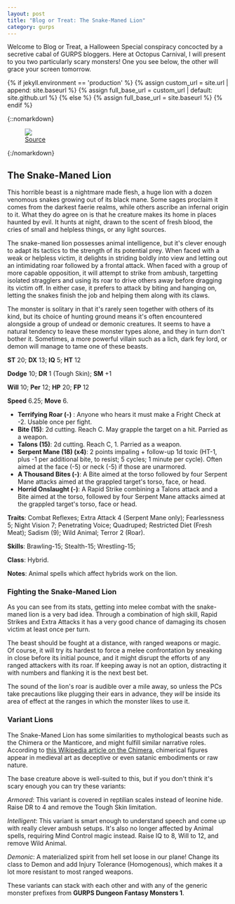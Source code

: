 ```yaml
---
layout: post
title: "Blog or Treat: The Snake-Maned Lion"
category: gurps
---
```


Welcome to Blog or Treat, a Halloween Special conspiracy concocted by a
secretive cabal of GURPS bloggers. Here at Octopus Carnival, I will present to
you two particularly scary monsters! One you see below, the other will grace
your screen tomorrow.

  {% if jekyll.environment == 'production' %}
  {% assign custom_url = site.url | append: site.baseurl %}
  {% assign full_base_url = custom_url | default: site.github.url %}
  {% else %}
  {% assign full_base_url = site.baseurl %}
  {% endif %}

{::nomarkdown}
<figure>
  <img src="{{ "/assets/snakes_in_my_mane.jpg" | prepend: full_base_url }}"/>
  <figcaption><a href="http://n4u2k.deviantart.com/art/Snakes-In-My-Mane-colour-480290284">Source</a></figcaption>
</figure>
{:/nomarkdown}

## The Snake-Maned Lion

This horrible beast is a nightmare made flesh, a huge lion with a dozen venomous
snakes growing out of its black mane. Some sages proclaim it comes from the
darkest faerie realms, while others ascribe an infernal origin to it. What they
do agree on is that he creature makes its home in places haunted by evil. It
hunts at night, drawn to the scent of fresh blood, the cries of small and
helpless things, or any light sources.

The snake-maned lion possesses animal intelligence, but it's clever enough to
adapt its tactics to the strength of its potential prey. When faced with a weak
or helpless victim, it delights in striding boldly into view and letting out an
intimidating roar followed by a frontal attack. When faced with a group of more
capable opposition, it will attempt to strike from ambush, targetting isolated
stragglers and using its roar to drive others away before dragging its victim
off. In either case, it prefers to attack by biting and hanging on, letting the
snakes finish the job and helping them along with its claws.

The monster is solitary in that it's rarely seen together with others of its
kind, but its choice of hunting ground means it's often encountered alongside a
group of undead or demonic creatures. It seems to have a natural tendency to
leave these monster types alone, and they in turn don't bother it. Sometimes, a
more powerful villain such as a lich, dark fey lord, or demon will manage to
tame one of these beasts.

**ST** 20; **DX** 13; **IQ** 5; **HT** 12

**Dodge** 10; **DR** 1 (Tough Skin); **SM** +1

**Will** 10; **Per** 12; **HP** 20; **FP** 12

**Speed** 6.25; **Move** 6.

- **Terrifying Roar (-)** : Anyone who hears it must make a Fright Check at
  -2. Usable once per fight.
- **Bite (15)**: 2d cutting. Reach C. May grapple the target on a hit. Parried
  as a weapon.
- **Talons (15)**: 2d cutting. Reach C, 1. Parried as a weapon.
- **Serpent Mane (18) (x4)**: 2 points impaling + follow-up 1d toxic (HT-1, plus
  -1 per additional bite, to resist; 5 cycles; 1 minute per cycle). Often aimed
  at the face (-5) or neck (-5) if those are unarmored.
- **A Thousand Bites (-)**: A Bite aimed at the torso followed by four Serpent
  Mane attacks aimed at the grappled target's torso, face, or head.
- **Horrid Onslaught (-)**: A Rapid Strike combining a Talons attack and a Bite
  aimed at the torso, followed by four Serpent Mane attacks aimed at the
  grappled target's torso, face or head.

**Traits**: Combat Reflexes; Extra Attack 4 (Serpent Mane only);
Fearlessness 5; Night Vision 7; Penetrating Voice; Quadruped; Restricted Diet
(Fresh Meat); Sadism (9); Wild Animal; Terror 2 (Roar).

**Skills**: Brawling-15; Stealth-15; Wrestling-15;

**Class**: Hybrid.

**Notes**: Animal spells which affect hybrids work on the lion.

### Fighting the Snake-Maned Lion

As you can see from its stats, getting into melee combat with the snake-maned
lion is a very bad idea. Through a combination of high skill, Rapid Strikes and
Extra Attacks it has a very good chance of damaging its chosen victim at least
once per turn.

The beast should be fought at a distance, with ranged weapons or magic. Of
course, it will try its hardest to force a melee confrontation by sneaking in
close before its initial pounce, and it might disrupt the efforts of any ranged
attackers with its roar. If keeping away is not an option, distracting it with
numbers and flanking it is the next best bet.

The sound of the lion's roar is audible over a mile away, so unless the PCs take
precautions like plugging their ears in advance, they _will_ be inside its area
of effect at the ranges in which the monster likes to use it.

### Variant Lions

The Snake-Maned Lion has some similarities to mythological beasts such as the
Chimera or the Manticore, and might fulfill similar narrative roles. According
to [this Wikipedia article on the Chimera][1], chimerical figures appear in
medieval art as deceptive or even satanic embodiments or raw nature.

The base creature above is well-suited to this, but if you don't think it's
scary enough you can try these variants:

_Armored_: This variant is covered in reptilian scales instead of leonine
hide. Raise DR to 4 and remove the Tough Skin limitation.

_Intelligent_: This variant is smart enough to understand speech and come up
with really clever ambush setups. It's also no longer affected by Animal spells,
requiring Mind Control magic instead. Raise IQ to 8, Will to 12, and remove Wild
Animal.

_Demonic_: A materialized spirit from hell set loose in our plane! Change its
class to Demon and add Injury Tolerance (Homogenous), which makes it a lot more
resistant to most ranged weapons.

These variants can stack with each other and with any of the generic monster
prefixes from **GURPS Dungeon Fantasy Monsters 1**.



[1]: https://en.wikipedia.org/wiki/Chimera_(mythology)
